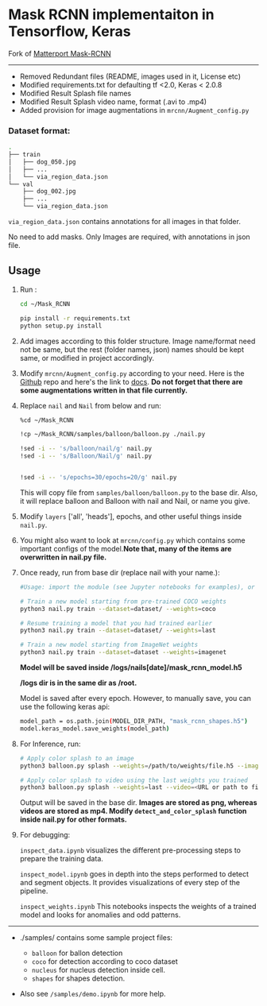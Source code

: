 

# Mask RCNN implementaiton in Tensorflow, Keras


Fork of [Matterport Mask-RCNN](https://github.com/matterport/Mask_RCNN)


---


* Removed Redundant files (README, images used in it, License etc)
* Modified requirements.txt for defaulting tf <2.0, Keras < 2.0.8
* Modified Result Splash file names
* Modified Result Splash video name, format (.avi to .mp4)
* Added provision for image augmentations in `mrcnn/Augment_config.py`



### Dataset format:
```bash
.
├── train
│   ├── dog_050.jpg
│   ├── ...
│   └── via_region_data.json
└── val
    ├── dog_002.jpg
    ├── ...
    └── via_region_data.json
```
`via_region_data.json` contains annotations for all images in that folder.

No need to add masks. Only Images are required, with annotations in json file.


## Usage

1. Run : 
    ```bash
    cd ~/Mask_RCNN

    pip install -r requirements.txt
    python setup.py install
    ```

2. Add images according to this folder structure. Image name/format need not be same, but the rest (folder names, json) names should be kept same, or modified in project accordingly.

3. Modify `mrcnn/Augment_config.py` according to your need. Here is the [Github](https://github.com/aleju/imgaug) repo and here's the link to [docs](https://imgaug.readthedocs.io/).
**Do not forget that there are some augmentations written in that file currently.**

4. Replace `nail` and `Nail` from below and run:
    ```bash
    %cd ~/Mask_RCNN

    !cp ~/Mask_RCNN/samples/balloon/balloon.py ./nail.py

    !sed -i -- 's/balloon/nail/g' nail.py
    !sed -i -- 's/Balloon/Nail/g' nail.py


    !sed -i -- 's/epochs=30/epochs=20/g' nail.py
    ```
    This will copy file from `samples/balloon/balloon.py` to the base dir.
    Also, it will replace balloon and Balloon with nail and Nail, or name you give.


5. Modify `layers` ['all', 'heads'], epochs, and other useful things inside `nail.py`.

6. You might also want to look at `mrcnn/config.py` which contains some important configs of the model.**Note that, many of the items are overwritten in nail.py file.**

7. Once ready, run from base dir (replace nail with your name.):
    ```bash
    #Usage: import the module (see Jupyter notebooks for examples), or run from the command line as such:

    # Train a new model starting from pre-trained COCO weights
    python3 nail.py train --dataset=dataset/ --weights=coco

    # Resume training a model that you had trained earlier
    python3 nail.py train --dataset=dataset/ --weights=last

    # Train a new model starting from ImageNet weights
    python3 nail.py train --dataset=dataset --weights=imagenet
    ```
    **Model will be saved inside /logs/nails[date]/mask_rcnn_model.h5**

    **/logs dir is in the same dir as /root.**

    Model is saved after every epoch. However, to manually save, you can use the following keras api:
      ```bash
      model_path = os.path.join(MODEL_DIR_PATH, "mask_rcnn_shapes.h5")
      model.keras_model.save_weights(model_path)
      ```


8. For Inference, run:
    ```bash
    # Apply color splash to an image
    python3 balloon.py splash --weights=/path/to/weights/file.h5 --image=<URL or path to file>

    # Apply color splash to video using the last weights you trained
    python3 balloon.py splash --weights=last --video=<URL or path to file>

    ```

    Output will be saved in the base dir. 
    **Images are stored as png, whereas videos are stored as mp4. Modify `detect_and_color_splash` function inside nail.py for other formats.**


9. For debugging:

    `inspect_data.ipynb` visualizes the different pre-processing steps to prepare the training data.

    `inspect_model.ipynb` goes in depth into the steps performed to detect and segment objects. It provides visualizations of every step of the pipeline.

    `inspect_weights.ipynb` This notebooks inspects the weights of a trained model and looks for anomalies and odd patterns.



---


* ./samples/ contains some sample project files:
    
    * `balloon` for ballon detection
    * `coco` for detection according to coco dataset
    * `nucleus` for nucleus detection inside cell.
    * `shapes` for shapes detection.

* Also see `/samples/demo.ipynb` for more help.
